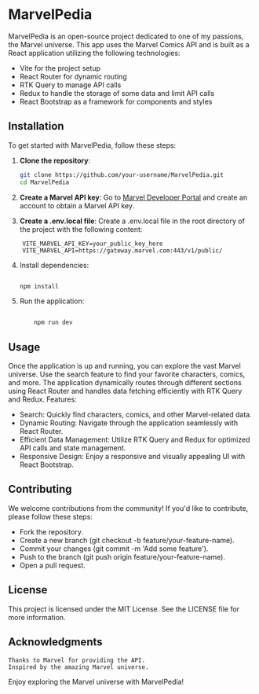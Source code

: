 # MarvelPedia

MarvelPedia is an open-source project dedicated to one of my passions, the Marvel universe. This app uses the Marvel Comics API and is built as a React application utilizing the following technologies:

- Vite for the project setup
- React Router for dynamic routing
- RTK Query to manage API calls
- Redux to handle the storage of some data and limit API calls
- React Bootstrap as a framework for components and styles

## Installation

To get started with MarvelPedia, follow these steps:

1. **Clone the repository**:
   ```bash
   git clone https://github.com/your-username/MarvelPedia.git
   cd MarvelPedia
   ```
2. **Create a Marvel API key**:
    Go to [Marvel Developer Portal](https://developer.marvel.com/) and create an account to obtain a Marvel API key.

3. **Create a .env.local file**:
    Create a .env.local file in the root directory of the project with the following content:

```
    VITE_MARVEL_API_KEY=your_public_key_here
    VITE_MARVEL_API=https://gateway.marvel.com:443/v1/public/
```
4. Install dependencies:

    ```bash
    
    npm install

    ```
    
 5. Run the application:
    
    ```bash
    
        npm run dev
    ```
## Usage

Once the application is up and running, you can explore the vast Marvel universe. Use the search feature to find your favorite characters, comics, and more. The application dynamically routes through different sections using React Router and handles data fetching efficiently with RTK Query and Redux.
Features:

- Search: Quickly find characters, comics, and other Marvel-related data.
- Dynamic Routing: Navigate through the application seamlessly with React Router.
- Efficient Data Management: Utilize RTK Query and Redux for optimized API calls and state management.
- Responsive Design: Enjoy a responsive and visually appealing UI with React Bootstrap.

## Contributing

We welcome contributions from the community! If you'd like to contribute, please follow these steps:

 - Fork the repository.
 - Create a new branch (git checkout -b feature/your-feature-name).
 - Commit your changes (git commit -m 'Add some feature').
 - Push to the branch (git push origin feature/your-feature-name).
 - Open a pull request.

## License

This project is licensed under the MIT License. See the LICENSE file for more information.

## Acknowledgments

    Thanks to Marvel for providing the API.
    Inspired by the amazing Marvel universe.

Enjoy exploring the Marvel universe with MarvelPedia!

